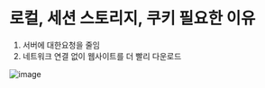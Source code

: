 # 로컬, 세션 스토리지, 쿠키 필요한 이유

1. 서버에 대한요청을 줄임
2. 네트워크 연결 없이 웹사이트를 더 빨리 다운로드

![image](https://user-images.githubusercontent.com/60064392/204070733-68e004fb-5585-49e6-ac83-8be418e380ce.png)
